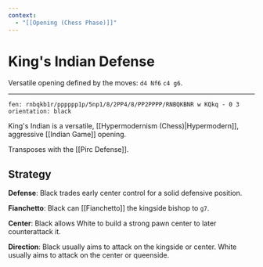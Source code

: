 ```yaml
---
context:
  - "[[Opening (Chess Phase)]]"
---
```


# King's Indian Defense

Versatile opening defined by the moves: `d4 Nf6` `c4 g6`.

---

```chesser
fen: rnbqkb1r/pppppp1p/5np1/8/2PP4/8/PP2PPPP/RNBQKBNR w KQkq - 0 3
orientation: black
```

King's Indian is a versatile, [[Hypermodernism (Chess)|Hypermodern]], aggressive [[Indian Game]] opening.

Transposes with the [[Pirc Defense]].

## Strategy

**Defense**: Black trades early center control for a solid defensive position.

**Fianchetto**: Black can [[Fianchetto]] the kingside bishop to `g7`.

**Center**: Black allows White to build a strong pawn center to later counterattack it.

**Direction**: Black usually aims to attack on the kingside or center. White usually aims to attack on the center or queenside.
